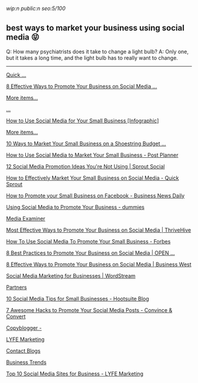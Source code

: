 ###### wip:n public:n seo:5/100

## best ways to market your business using social media :stuck_out_tongue_closed_eyes:

Q:	How many psychiatrists does it take to change a light bulb?
A:	Only one, but it takes a long time, and the light bulb has
	to really want to change.


----------


[      Quick ... ](https://www.quicksprout.com/2018/08/08/how-to-effectively-market-your-small-business-on-social-media/)

[      8 Effective Ways to Promote Your Business on Social Media ... ](https://www.businesswest.co.uk/blog/8-effective-ways-promote-your-business-social-media)

[More items... ](https://www.americanexpress.com/us/small-business/openforum/articles/8-best-practices-to-promote-your-business-on-social-media/)

[      ... ](https://www.americanexpress.com/us/small-business/openforum/articles/8-best-practices-to-promote-your-business-on-social-media/)

[      How to Use Social Media for Your Small Business [Infographic] ](https://www.postplanner.com/blog/use-social-media-for-your-small-business/)

[More items... ](https://blogs.constantcontact.com/market-your-small-business/)

[      10 Ways to Market Your Small Business on a Shoestring Budget ... ](https://blogs.constantcontact.com/market-your-small-business/)

[How to Use Social Media to Market Your Small Business - Post Planner ](http://www.postplanner.com/blog/use-social-media-to-market-your-small-business/?hs_amp=true)

[12 Social Media Promotion Ideas You're Not Using | Sprout Social ](http://sproutsocial.com/insights/social-media-promotion/amp/)

[How to Effectively Market Your Small Business on Social Media - Quick Sprout ](http://www.quicksprout.com/2018/08/08/how-to-effectively-market-your-small-business-on-social-media/)

[How to Promote your Small Business on Facebook - Business News Daily ](http://www.businessnewsdaily.com/5453-how-to-promote-your-small-business-on-facebook.html)

[Using Social Media to Promote Your Business - dummies ](http://www.dummies.com/business/online-business/using-social-media-to-promote-your-business/)

[    ](http://m.youtube.com/watch?v=h340-_aID3w)

[    ](http://m.youtube.com/watch?v=k13-jxxYSco)

[    ](http://www.youtube.com/watch?v=21bwd7PQjiE&vl=en)

[    ](http://www.entrepreneur.com/video/302647)

[    ](http://www.entrepreneur.com/video/240295)

[    ](http://www.entrepreneur.com/video/305538)

[    ](http://www.entrepreneur.com/video/298892)

[    ](http://www.entrepreneur.com/video/307624)

[    ](http://m.youtube.com/watch?v=P7ers2RZxqA)

[Media Examiner ](http://www.socialmediaexaminer.com/ways-to-promote-business-on-social-media/)

[Most Effective Ways to Promote Your Business on Social Media | ThriveHive ](http://thrivehive.com/most-effective-ways-to-promote-your-business-on-social-media/)

[How To Use Social Media To Promote Your Small Business - Forbes ](http://www.forbes.com/sites/kymmcnicholas/2011/09/19/how-to-use-social-media-to-promote-your-small-business/amp/)

[8 Best Practices to Promote Your Business on Social Media | OPEN ... ](http://www.americanexpress.com/us/small-business/openforum/articles/8-best-practices-to-promote-your-business-on-social-media/)

[ ](https://www.americanexpress.com/us/small-business/openforum/articles/7-ways-to-promote-your-local-business-at-summer-events/)

[ ](https://www.americanexpress.com/us/small-business/openforum/articles/25-free-or-cheap-ways-to-market-your-business/)

[ ](https://www.americanexpress.com/us/small-business/openforum/articles/7-ways-to-promote-your-business-online-for-free/)

[8 Effective Ways to Promote Your Business on Social Media | Business West ](http://www.businesswest.co.uk/blog/8-effective-ways-promote-your-business-social-media)

[Social Media Marketing for Businesses | WordStream ](http://www.wordstream.com/social-media-marketing)

[Partners ](http://www.mbopartners.com/blog/5-ways-to-use-social-media-to-promote-your-independent-consulting-business)

[10 Social Media Tips for Small Businesses - Hootsuite Blog ](http://blog.hootsuite.com/social-media-tips-for-small-business-owners/amp/)

[7 Awesome Hacks to Promote Your Social Media Posts - Convince & Convert ](http://www.convinceandconvert.com/social-media-strategy/promote-social-media-posts/amp/)

[Copyblogger - ](http://www.copyblogger.com/social-media-marketing/)

[LYFE Marketing ](http://www.lyfemarketing.com/blog/marketing-through-social-media/)

[Contact Blogs ](http://blogs.constantcontact.com/why-social-media-marketing/)

[Business Trends ](http://smallbiztrends.com/2018/05/social-media-promotion-small-business.html)

[Top 10 Social Media Sites for Business - LYFE Marketing ](http://www.lyfemarketing.com/blog/social-media-sites-for-business/)

